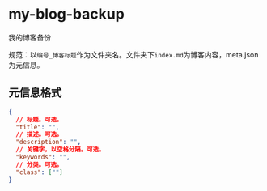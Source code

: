 # my-blog-backup

我的博客备份

规范：以`编号_博客标题`作为文件夹名。文件夹下`index.md`为博客内容，meta.json 为元信息。

## 元信息格式

```json
{
  // 标题。可选。
  "title": "",
  // 描述。可选。
  "description": "",
  // 关键字，以空格分隔。可选。
  "keywords": "",
  // 分类。可选。
  "class": [""]
}
```
